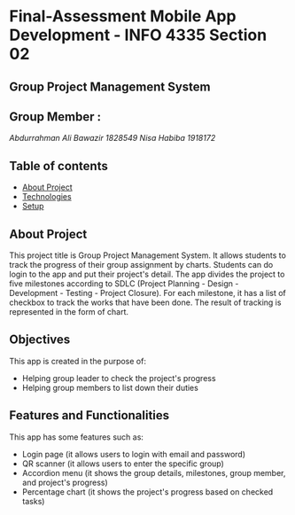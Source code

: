 # Final-Assessment Mobile App Development - INFO 4335 Section 02
## Group Project Management System

## Group Member :
*Abdurrahman Ali Bawazir 1828549*
*Nisa Habiba 1918172*

## Table of contents
* [About Project](#about-project)
* [Technologies](#technologies)
* [Setup](#setup)

## About Project
This project title is Group Project Management System. It allows students to track the progress of their group assignment by charts. Students can do login to the app and put their project's detail. The app divides the project to five milestones according to SDLC (Project Planning - Design - Development - Testing - Project Closure). For each milestone, it has a list of checkbox to track the works that have been done. The result of tracking is represented in the form of chart.
	
## Objectives
This app is created in the purpose of:
* Helping group leader to check the project's progress
* Helping group members to list down their duties

## Features and Functionalities
This app has some features such as:
* Login page (it allows users to login with email and password)
* QR scanner (it allows users to enter the specific group)
* Accordion menu (it shows the group details, milestones, group member, and project's progress)
* Percentage chart (it shows the project's progress based on checked tasks)

